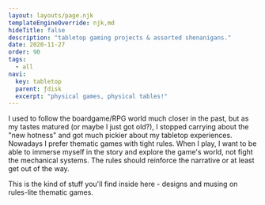 ```yaml
---
layout: layouts/page.njk
templateEngineOverride: njk,md
hideTitle: false
description: "tabletop gaming projects & assorted shenanigans."
date: 2020-11-27
order: 90
tags: 
  - all
navi:
  key: tabletop
  parent: ƒdisk
  excerpt: "physical games, physical tables!"
---
```


I used to follow the boardgame/RPG world much closer in the past, but as my tastes matured (or maybe I just got old?), I stopped carrying about the "new hotness" and got much pickier about my tabletop experiences. Nowadays I prefer thematic games with tight rules. When I play, I want to be able to immerse myself in the story and explore the game's world, not fight the mechanical systems. The rules should reinforce the narrative or at least get out of the way. 

This is the kind of stuff you'll find inside here -  designs and musing on rules-lite thematic games.